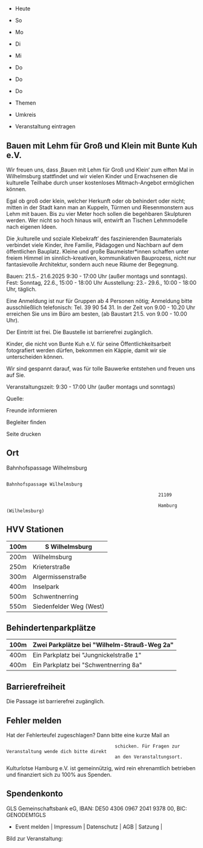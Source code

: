 # 

- Heute
- So
- Mo
- Di
- Mi
- Do
- Do
- Do

- Themen
- Umkreis

- Veranstaltung eintragen

## Bauen mit Lehm für Groß und Klein mit Bunte Kuh e.V.

<!-- image -->

Wir freuen uns, dass ‚Bauen mit Lehm für Groß und Klein‘ zum elften Mal in Wilhelmsburg stattfindet und wir vielen Kinder und Erwachsenen die kulturelle Teilhabe durch unser kostenloses Mitmach-Angebot ermöglichen können.

Egal ob groß oder klein, welcher Herkunft oder ob behindert oder nicht; mitten in der Stadt kann man an Kuppeln, Türmen und Riesenmonstern aus Lehm mit bauen. 
Bis zu vier Meter hoch sollen die begehbaren Skulpturen werden. Wer nicht so hoch hinaus will, entwirft an Tischen Lehmmodelle nach eigenen Ideen.

Die ‚kulturelle und soziale Klebekraft’ des faszinierenden Baumaterials verbindet viele Kinder, ihre Familie, Pädagogen und Nachbarn auf dem öffentlichen Bauplatz. Kleine und große Baumeister*innen schaffen unter freiem Himmel im sinnlich-kreativen, kommunikativen Bauprozess, nicht nur fantasievolle Architektur, sondern auch neue Räume der Begegnung. 

Bauen: 21.5.- 21.6.2025 9:30 - 17:00 Uhr (außer montags und sonntags).
Fest: Sonntag, 22.6., 15:00 - 18:00 Uhr
Ausstellung: 23.- 29.6., 10:00 - 18:00 Uhr, täglich.

Eine Anmeldung ist nur für Gruppen ab 4 Personen nötig; 
Anmeldung bitte ausschließlich telefonisch: Tel. 39 90 54 31. 
In der Zeit von 9.00 - 10.20 Uhr erreichen Sie uns im Büro am besten, 
(ab Baustart 21.5. von 9.00 - 10.00 Uhr). 
 
Der Eintritt ist frei. 
Die Baustelle ist barrierefrei zugänglich.
 
Kinder, die nicht von Bunte Kuh e.V. für seine Öffentlichkeitsarbeit fotografiert werden dürfen, bekommen ein Käppie, damit wir sie unterscheiden können.  

Wir sind gespannt darauf, was für tolle Bauwerke entstehen und freuen uns auf Sie.

Veranstaltungszeit: 9:30 - 17:00 Uhr (außer montags und sonntags)


Quelle:

Freunde informieren

Begleiter finden

Seite drucken

## Ort

Bahnhofspassage Wilhelmsburg
				                                            
				
				
												

				                                            Bahnhofspassage Wilhelmsburg

				                                            21109 

				                                            Hamburg (Wilhelmsburg)

## HVV Stationen

| 100m   | S Wilhelmsburg          |
|--------|-------------------------|
| 200m   | Wilhelmsburg            |
| 250m   | Krieterstraße           |
| 300m   | Algermissenstraße       |
| 400m   | Inselpark               |
| 500m   | Schwentnerring          |
| 550m   | Siedenfelder Weg (West) |

## Behindertenparkplätze

| 100m   | Zwei Parkplätze bei "Wilhelm-Strauß-Weg 2a"   |
|--------|-----------------------------------------------|
| 400m   | Ein Parkplatz bei "Jungnickelstraße  1"       |
| 400m   | Ein Parkplatz bei "Schwentnerring 8a"         |

## Barrierefreiheit

Die Passage ist barrierefrei zugänglich.

## Fehler melden

Hat der Fehlerteufel zugeschlagen? Dann bitte eine kurze Mail an
											
											schicken. Für Fragen zur Veranstaltung wende dich bitte direkt
											an den Veranstaltungsort.

Kulturlotse Hamburg e.V. ist gemeinnützig, wird rein ehrenamtlich betrieben und finanziert sich zu 100% aus Spenden.

## Spendenkonto

GLS Gemeinschaftsbank eG, IBAN: DE50 4306 0967 2041 9378 00, BIC: GENODEM1GLS

- Event melden | Impressum | Datenschutz | AGB | Satzung |

Bild zur Veranstaltung:

<!-- image -->
